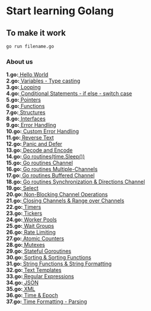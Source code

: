 # Start learning Golang

## To make it work 
```sh
go run filename.go
```

### About us

<b>1.go:</b><a href="https://github.com/kildisismail/go-samples/blob/main/1.go"> Hello World </a><br>
<b>2.go:</b><a href="https://github.com/kildisismail/go-samples/blob/main/2.go"> Variables - Type casting </a><br>
<b>3.go:</b><a href="https://github.com/kildisismail/go-samples/blob/main/3.go"> Looping </a><br>
<b>4.go:</b><a href="https://github.com/kildisismail/go-samples/blob/main/4.go"> Conditional Statements - if else - switch case </a><br>
<b>5.go:</b><a href="https://github.com/kildisismail/go-samples/blob/main/5.go"> Pointers </a><br>
<b>6.go:</b><a href="https://github.com/kildisismail/go-samples/blob/main/6.go"> Functions </a><br>
<b>7.go:</b><a href="https://github.com/kildisismail/go-samples/blob/main/7.go"> Structures </a><br>
<b>8.go:</b><a href="https://github.com/kildisismail/go-samples/blob/main/8.go"> Interfaces </a><br>
<b>9.go:</b><a href="https://github.com/kildisismail/go-samples/blob/main/9.go"> Error Handling </a><br>
<b>10.go:</b><a href="https://github.com/kildisismail/go-samples/blob/main/10.go"> Custom Error Handling </a><br>
<b>11.go:</b><a href="https://github.com/kildisismail/go-samples/blob/main/11.go"> Reverse Text </a><br/>
<b>12.go:</b><a href="https://github.com/kildisismail/go-samples/blob/main/12.go"> Panic and Defer </a><br/>
<b>13.go:</b><a href="https://github.com/kildisismail/go-samples/blob/main/13.go"> Decode and Encode </a><br/>
<b>14.go:</b><a href="https://github.com/kildisismail/go-samples/blob/main/14.go"> Go routines(time.Sleep()) </a><br/>
<b>15.go:</b><a href="https://github.com/kildisismail/go-samples/blob/main/15.go"> Go routines Channel </a><br/>
<b>16.go:</b><a href="https://github.com/kildisismail/go-samples/blob/main/16.go"> Go routines Multiple-Channels </a><br/>
<b>17.go:</b><a href="https://github.com/kildisismail/go-samples/blob/main/17.go"> Go routines Buffered Channel </a><br/>
<b>18.go:</b><a href="https://github.com/kildisismail/go-samples/blob/main/18.go"> Go routines Synchronization & Directions Channel </a><br/>
<b>19.go:</b><a href="https://github.com/kildisismail/go-samples/blob/main/19.go"> Select </a><br/>
<b>20.go:</b><a href="https://github.com/kildisismail/go-samples/blob/main/20.go"> Non-Blocking Channel Operations </a><br/>
<b>21.go:</b><a href="https://github.com/kildisismail/go-samples/blob/main/21.go"> Closing Channels & Range over Channels </a><br/>
<b>22.go:</b><a href="https://github.com/kildisismail/go-samples/blob/main/22.go"> Timers </a><br/>
<b>23.go:</b><a href="https://github.com/kildisismail/go-samples/blob/main/23.go"> Tickers </a><br/>
<b>24.go:</b><a href="https://github.com/kildisismail/go-samples/blob/main/24.go"> Worker Pools </a><br/>
<b>25.go:</b><a href="https://github.com/kildisismail/go-samples/blob/main/25.go"> Wait Groups </a><br/>
<b>26.go:</b><a href="https://github.com/kildisismail/go-samples/blob/main/26.go"> Rate Limiting </a><br/>
<b>27.go:</b><a href="https://github.com/kildisismail/go-samples/blob/main/27.go"> Atomic Counters </a><br/>
<b>28.go:</b><a href="https://github.com/kildisismail/go-samples/blob/main/28.go"> Mutexes </a><br/>
<b>29.go:</b><a href="https://github.com/kildisismail/go-samples/blob/main/29.go"> Stateful Goroutines </a><br/>
<b>30.go:</b><a href="https://github.com/kildisismail/go-samples/blob/main/30.go"> Sorting & Sorting Functions </a><br/>
<b>31.go:</b><a href="https://github.com/kildisismail/go-samples/blob/main/31.go"> String Functions & String Formatting </a><br/>
<b>32.go:</b><a href="https://github.com/kildisismail/go-samples/blob/main/32.go"> Text Templates </a><br/>
<b>33.go:</b><a href="https://github.com/kildisismail/go-samples/blob/main/33.go"> Regular Expressions </a><br/>
<b>34.go:</b><a href="https://github.com/kildisismail/go-samples/blob/main/34.go"> JSON </a><br/>
<b>35.go:</b><a href="https://github.com/kildisismail/go-samples/blob/main/35.go"> XML </a><br/>
<b>36.go:</b><a href="https://github.com/kildisismail/go-samples/blob/main/36.go"> Time & Epoch </a><br/>
<b>37.go:</b><a href="https://github.com/kildisismail/go-samples/blob/main/37.go"> Time Formatting - Parsing </a><br/>